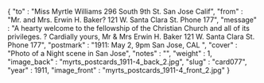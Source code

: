 {
  "to" : "Miss Myrtle Williams 296 South 9th St. San Jose Calif",
  "from" : "Mr. and Mrs. Erwin H. Baker? 121 W. Santa Clara St. Phone 177",
  "message" : "A hearty welcome to the fellowship of the Christian Church and all of its privileges. ? Cardially yours, Mr & Mrs Erwin H. Baker 121 W. Santa Clara St. Phone 177",
  "postmark" : "1911: May 2, 9pm San Jose, CAL ",
  "cover" : "Photo of a Night scene in San Jose",
  "notes" : "",
  "weight" : 1,
  "image_back" : "myrts_postcards_1911-4_back_2.jpg",
  "slug" : "card077",
  "year" : 1911,
  "image_front" : "myrts_postcards_1911-4_front_2.jpg"
}
